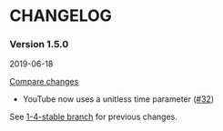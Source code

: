 # CHANGELOG

### Version 1.5.0

2019-06-18

[Compare changes](https://github.com/codevise/pageflow-embedded-video/compare/1-4-stable...v1.5.0)

- YouTube now uses a unitless time parameter
  ([#32](https://github.com/codevise/pageflow-embedded-video/pull/32))

See
[1-4-stable branch](https://github.com/codevise/pageflow-embedded-video/blob/1-4-stable/CHANGELOG.md)
for previous changes.
